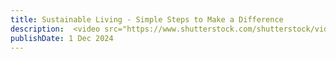 ```yaml
---
title: Sustainable Living - Simple Steps to Make a Difference
description:  <video src="https://www.shutterstock.com/shutterstock/videos/3434489259/preview/stock-footage-creative-office-professional-female-programmer-uses-headphones-working-on-desktop-computer.webm"  controls muted> Explore practical ways to adopt a sustainable lifestyle and contribute to a healthier planet.
publishDate: 1 Dec 2024
---
```

